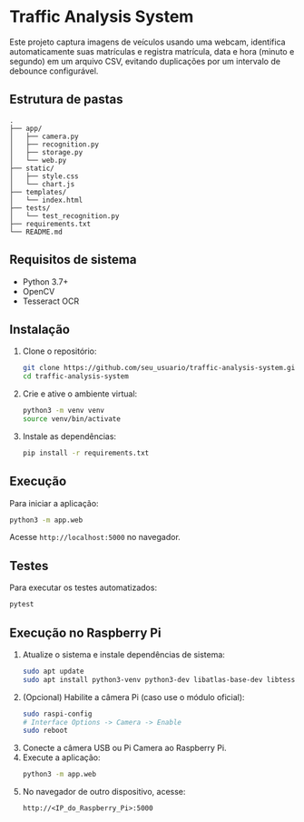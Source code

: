 # Traffic Analysis System

Este projeto captura imagens de veículos usando uma webcam, identifica automaticamente suas matrículas e registra matrícula, data e hora (minuto e segundo) em um arquivo CSV, evitando duplicações por um intervalo de debounce configurável.

## Estrutura de pastas

```
.
├── app/
│   ├── camera.py
│   ├── recognition.py
│   ├── storage.py
│   └── web.py
├── static/
│   ├── style.css
│   └── chart.js
├── templates/
│   └── index.html
├── tests/
│   └── test_recognition.py
├── requirements.txt
└── README.md
```

## Requisitos de sistema

- Python 3.7+
- OpenCV
- Tesseract OCR

## Instalação

1. Clone o repositório:
   ```bash
   git clone https://github.com/seu_usuario/traffic-analysis-system.git
   cd traffic-analysis-system
   ```
2. Crie e ative o ambiente virtual:
   ```bash
   python3 -m venv venv
   source venv/bin/activate
   ```
3. Instale as dependências:
   ```bash
   pip install -r requirements.txt
   ```

## Execução

Para iniciar a aplicação:
```bash
python3 -m app.web
```
Acesse `http://localhost:5000` no navegador.

## Testes

Para executar os testes automatizados:
```bash
pytest
```

## Execução no Raspberry Pi

1. Atualize o sistema e instale dependências de sistema:
   ```bash
   sudo apt update
   sudo apt install python3-venv python3-dev libatlas-base-dev libtesseract-dev tesseract-ocr
   ```
2. (Opcional) Habilite a câmera Pi (caso use o módulo oficial):
   ```bash
   sudo raspi-config
   # Interface Options -> Camera -> Enable
   sudo reboot
   ```
3. Conecte a câmera USB ou Pi Camera ao Raspberry Pi.
4. Execute a aplicação:
   ```bash
   python3 -m app.web
   ```
5. No navegador de outro dispositivo, acesse:
   ```
   http://<IP_do_Raspberry_Pi>:5000
   ```